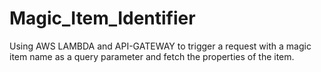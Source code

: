 # Magic_Item_Identifier
Using AWS LAMBDA and API-GATEWAY to trigger a request with a magic item name as a query parameter and fetch the properties of the item.
